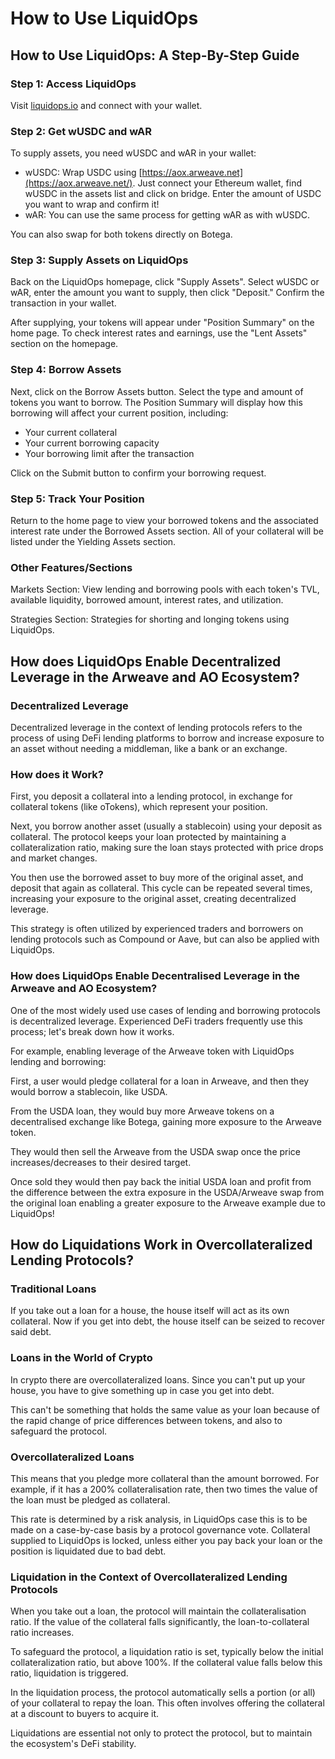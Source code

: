 # How to Use LiquidOps

## How to Use LiquidOps: A Step-By-Step Guide

### Step 1: Access LiquidOps

Visit [liquidops.io](http://liquidops.io/) and connect with your wallet.

### Step 2: Get wUSDC and wAR

To supply assets, you need wUSDC and wAR in your wallet:

- wUSDC: Wrap USDC using [https://aox.arweave.net](https://aox.arweave.net/). Just connect your Ethereum wallet, find wUSDC in the assets list and click on bridge. Enter the amount of USDC you want to wrap and confirm it!
- wAR: You can use the same process for getting wAR as with wUSDC.

You can also swap for both tokens directly on Botega.

### Step 3: Supply Assets on LiquidOps

Back on the LiquidOps homepage, click "Supply Assets".
Select wUSDC or wAR, enter the amount you want to supply, then click "Deposit."
Confirm the transaction in your wallet.

After supplying, your tokens will appear under "Position Summary" on the home page. To check interest rates and earnings, use the "Lent Assets" section on the homepage.

### Step 4: Borrow Assets

Next, click on the Borrow Assets button. Select the type and amount of tokens you want to borrow. The Position Summary will display how this borrowing will affect your current position, including:

- Your current collateral
- Your current borrowing capacity
- Your borrowing limit after the transaction

Click on the Submit button to confirm your borrowing request.

### Step 5: Track Your Position

Return to the home page to view your borrowed tokens and the associated interest rate under the Borrowed Assets section. All of your collateral will be listed under the Yielding Assets section.

### Other Features/Sections

Markets Section: View lending and borrowing pools with each token's TVL, available liquidity, borrowed amount, interest rates, and utilization.

Strategies Section: Strategies for shorting and longing tokens using LiquidOps.

## How does LiquidOps Enable Decentralized Leverage in the Arweave and AO Ecosystem?

### Decentralized Leverage

Decentralized leverage in the context of lending protocols refers to the process of using DeFi lending platforms to borrow and increase exposure to an asset without needing a middleman, like a bank or an exchange.

### How does it Work?

First, you deposit a collateral into a lending protocol, in exchange for collateral tokens (like oTokens), which represent your position.

Next, you borrow another asset (usually a stablecoin) using your deposit as collateral. The protocol keeps your loan protected by maintaining a collateralization ratio, making sure the loan stays protected with price drops and market changes.

You then use the borrowed asset to buy more of the original asset, and deposit that again as collateral. This cycle can be repeated several times, increasing your exposure to the original asset, creating decentralized leverage.

This strategy is often utilized by experienced traders and borrowers on lending protocols such as Compound or Aave, but can also be applied with LiquidOps.

### How does LiquidOps Enable Decentralised Leverage in the Arweave and AO Ecosystem?

One of the most widely used use cases of lending and borrowing protocols is decentralized leverage. Experienced DeFi traders frequently use this process; let's break down how it works.

For example, enabling leverage of the Arweave token with LiquidOps lending and borrowing:

First, a user would pledge collateral for a loan in Arweave, and then they would borrow a stablecoin, like USDA.

From the USDA loan, they would buy more Arweave tokens on a decentralised exchange like Botega, gaining more exposure to the Arweave token.

They would then sell the Arweave from the USDA swap once the price increases/decreases to their desired target.

Once sold they would then pay back the initial USDA loan and profit from the difference between the extra exposure in the USDA/Arweave swap from the original loan enabling a greater exposure to the Arweave example due to LiquidOps!

## How do Liquidations Work in Overcollateralized Lending Protocols?

### Traditional Loans

If you take out a loan for a house, the house itself will act as its own collateral. Now if you get into debt, the house itself can be seized to recover said debt.

### Loans in the World of Crypto

In crypto there are overcollateralized loans. Since you can't put up your house, you have to give something up in case you get into debt.

This can't be something that holds the same value as your loan because of the rapid change of price differences between tokens, and also to safeguard the protocol.

### Overcollateralized Loans

This means that you pledge more collateral than the amount borrowed. For example, if it has a 200% collateralisation rate, then two times the value of the loan must be pledged as collateral.

This rate is determined by a risk analysis, in LiquidOps case this is to be made on a case-by-case basis by a protocol governance vote. Collateral supplied to LiquidOps is locked, unless either you pay back your loan or the position is liquidated due to bad debt.

### Liquidation in the Context of Overcollateralized Lending Protocols

When you take out a loan, the protocol will maintain the collateralisation ratio. If the value of the collateral falls significantly, the loan-to-collateral ratio increases.

To safeguard the protocol, a liquidation ratio is set, typically below the initial collateralization ratio, but above 100%. If the collateral value falls below this ratio, liquidation is triggered.

In the liquidation process, the protocol automatically sells a portion (or all) of your collateral to repay the loan. This often involves offering the collateral at a discount to buyers to acquire it.

Liquidations are essential not only to protect the protocol, but to maintain the ecosystem's DeFi stability.

